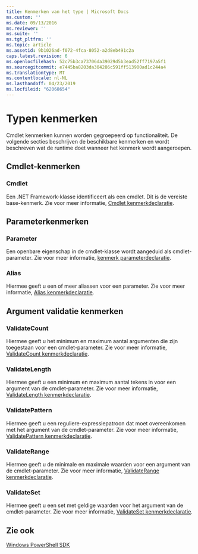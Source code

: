 ```yaml
---
title: Kenmerken van het type | Microsoft Docs
ms.custom: ''
ms.date: 09/13/2016
ms.reviewer: ''
ms.suite: ''
ms.tgt_pltfrm: ''
ms.topic: article
ms.assetid: 9b1026ad-f072-4fca-8052-a2d8eb491c2a
caps.latest.revision: 6
ms.openlocfilehash: 52c75b3ca73706da39029d5b3ead52ff7197a5f1
ms.sourcegitcommit: e7445ba8203da304286c591ff513900ad1c244a4
ms.translationtype: MT
ms.contentlocale: nl-NL
ms.lasthandoff: 04/23/2019
ms.locfileid: "62068654"
---
```

# <a name="attribute-types"></a>Typen kenmerken

Cmdlet kenmerken kunnen worden gegroepeerd op functionaliteit.
De volgende secties beschrijven de beschikbare kenmerken en wordt beschreven wat de runtime doet wanneer het kenmerk wordt aangeroepen.

## <a name="cmdlet-attributes"></a>Cmdlet-kenmerken

### <a name="cmdlet"></a>Cmdlet

Een .NET Framework-klasse identificeert als een cmdlet.
Dit is de vereiste base-kenmerk.
Zie voor meer informatie, [Cmdlet kenmerkdeclaratie](./cmdlet-attribute-declaration.md).

## <a name="parameter-attributes"></a>Parameterkenmerken

### <a name="parameter"></a>Parameter

Een openbare eigenschap in de cmdlet-klasse wordt aangeduid als cmdlet-parameter.
Zie voor meer informatie, [kenmerk parameterdeclaratie](./parameter-attribute-declaration.md).

### <a name="alias"></a>Alias

Hiermee geeft u een of meer aliassen voor een parameter.
Zie voor meer informatie, [Alias kenmerkdeclaratie](./alias-attribute-declaration.md).

## <a name="argument-validation-attributes"></a>Argument validatie kenmerken

### <a name="validatecount"></a>ValidateCount

Hiermee geeft u het minimum en maximum aantal argumenten die zijn toegestaan voor een cmdlet-parameter.
Zie voor meer informatie, [ValidateCount kenmerkdeclaratie](./validatecount-attribute-declaration.md).

### <a name="validatelength"></a>ValidateLength

Hiermee geeft u een minimum en maximum aantal tekens in voor een argument van de cmdlet-parameter.
Zie voor meer informatie, [ValidateLength kenmerkdeclaratie](./validatelength-attribute-declaration.md).

### <a name="validatepattern"></a>ValidatePattern

Hiermee geeft u een reguliere-expressiepatroon dat moet overeenkomen met het argument van de cmdlet-parameter.
Zie voor meer informatie, [ValidatePattern kenmerkdeclaratie](./validatepattern-attribute-declaration.md).

### <a name="validaterange"></a>ValidateRange

Hiermee geeft u de minimale en maximale waarden voor een argument van de cmdlet-parameter.
Zie voor meer informatie, [ValidateRange kenmerkdeclaratie](./validaterange-attribute-declaration.md).

### <a name="validateset"></a>ValidateSet

Hiermee geeft u een set met geldige waarden voor het argument van de cmdlet-parameter.
Zie voor meer informatie, [ValidateSet kenmerkdeclaratie](./validateset-attribute-declaration.md).

## <a name="see-also"></a>Zie ook

[Windows PowerShell SDK](../windows-powershell-reference.md)
